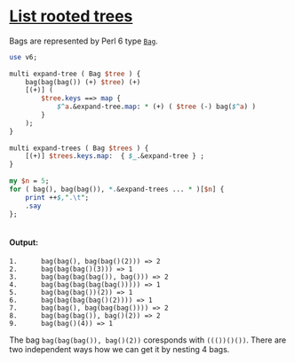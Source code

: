 [1]: http://rosettacode.org/wiki/List_rooted_trees

# [List rooted trees][1]

Bags are represented by Perl 6 type [`Bag`](http://doc.perl6.org/type/Bag).

```perl
use v6;
 
multi expand-tree ( Bag $tree ) {
    bag(bag(bag()) (+) $tree) (+)
    [(+)] (
        $tree.keys ==> map {
            $^a.&expand-tree.map: * (+) ( $tree (-) bag($^a) )
        }
    );
}
 
multi expand-trees ( Bag $trees ) {
    [(+)] $trees.keys.map:  { $_.&expand-tree } ;
}      
 
my $n = 5;
for ( bag(), bag(bag()), *.&expand-trees ... * )[$n] {
    print ++$,".\t";
    .say
};
 
```

#### Output:
```
1.      bag(bag(), bag(bag()(2))) => 2
2.      bag(bag(bag()(3))) => 1
3.      bag(bag(bag(bag()), bag())) => 2
4.      bag(bag(bag(bag(bag())))) => 1
5.      bag(bag(bag())(2)) => 1
6.      bag(bag(bag(bag()(2)))) => 1
7.      bag(bag(), bag(bag(bag()))) => 2
8.      bag(bag(bag()), bag()(2)) => 2
9.      bag(bag()(4)) => 1
```


The bag `bag(bag(bag()), bag()(2))` coresponds with `((())()())`. There are two independent ways how we can get it by nesting 4 bags.